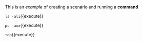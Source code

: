 This is an _example_ of creating a scenario and running a **command**

`ls -ali`{{execute}}

`ps -aux`{{execute}}

`top`{{execute}}